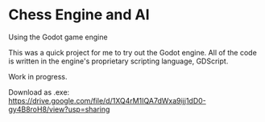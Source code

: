 # Chess Engine and AI
Using the Godot game engine

This was a quick project for me to try out the Godot engine. All of the code is written in the engine's proprietary scripting language, GDScript.

Work in progress.

Download as .exe: https://drive.google.com/file/d/1XQ4rM1IQA7dWxa9ijj1dD0-gy4B8roH8/view?usp=sharing
